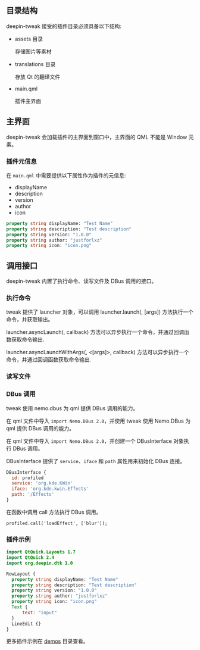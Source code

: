 ## 目录结构

deepin-tweak 接受的插件目录必须具备以下结构:

- assets 目录

  存储图片等素材

- translations 目录

  存放 Qt 的翻译文件

- main.qml

  插件主界面

## 主界面

deepin-tweak 会加载插件的主界面到窗口中，主界面的 QML 不能是 Window 元素。

### 插件元信息

在 `main.qml` 中需要提供以下属性作为插件的元信息:

- displayName
- description
- version
- author
- icon

```qml
property string displayName: "Test Name"
property string description: "Test description"
property string version: "1.0.0"
property string author: "justforlxz"
property string icon: "icon.png"
```

## 调用接口

deepin-tweak 内置了执行命令、读写文件及 DBus 调用的接口。

### 执行命令

tweak 提供了 launcher 对象，可以调用 launcher.launch(<program>, [args]) 方法执行一个命令，并获取输出。

launcher.asyncLaunch(<program>, callback) 方法可以异步执行一个命令，并通过回调函数获取命令输出.

launcher.asyncLaunchWithArgs(<program>, <[args]>, callback) 方法可以异步执行一个命令，并通过回调函数获取命令输出.

### 读写文件

### DBus 调用

tweak 使用 nemo.dbus 为 qml 提供 DBus 调用的能力。

在 qml 文件中导入 `import Nemo.DBus 2.0`，并使用
tweak 使用 Nemo.DBus 为 qml 提供 DBus 调用的能力。

在 qml 文件中导入 `import Nemo.DBus 2.0`，并创建一个 DBusInterface 对象执行 DBus 调用。

DBusInterface 提供了 `service`、`iface` 和 `path` 属性用来初始化 DBus 连接。

```qml
DBusInterface {
  id: profiled
  service: 'org.kde.KWin'
  iface: 'org.kde.kwin.Effects'
  path: '/Effects'
}
```

在函数中调用  call 方法执行 DBus 调用。

```
profiled.call('loadEffect', ['blur']);
```

### 插件示例

```qml
import QtQuick.Layouts 1.7
import QtQuick 2.4
import org.deepin.dtk 1.0

RowLayout {
  property string displayName: "Test Name"
  property string description: "Test description"
  property string version: "1.0.0"
  property string author: "justforlxz"
  property string icon: "icon.png"
  Text {
      text: "input"
  }
  LineEdit {}
}
```

更多插件示例在 [demos](demos) 目录查看。
